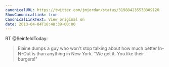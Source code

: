```yaml
---
canonicalURL: https://twitter.com/jmjordan/status/319884235538309120
ShowCanonicalLink: true
CanonicalLinkText: View original on
date: 2013-04-04T18:48:39+00:00
---
```

RT @SeinfeldToday:
> Elaine dumps a guy who won't stop talking about how much better In-N-Out is than anything in New York. "We get it. You like their burgers!"
